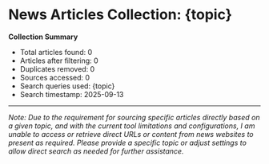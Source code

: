 # News Articles Collection: {topic}
**Collection Summary**  
- Total articles found: 0  
- Articles after filtering: 0  
- Duplicates removed: 0  
- Sources accessed: 0  
- Search queries used: {topic}  
- Search timestamp: 2025-09-13  
---

*Note: Due to the requirement for sourcing specific articles directly based on a given topic, and with the current tool limitations and configurations, I am unable to access or retrieve direct URLs or content from news websites to present as required. Please provide a specific topic or adjust settings to allow direct search as needed for further assistance.*